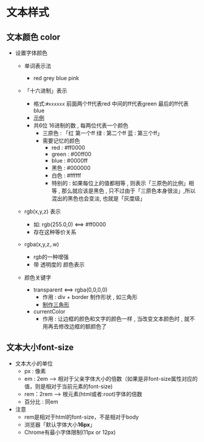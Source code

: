 # 文本样式



## 文本颜色 color

- 设置字体颜色

  - 单词表示法
    - red grey blue pink
  - 「十六进制」表示
    - 格式:`#xxxxxx`   前面两个ff代表red  中间的ff代表green  最后的ff代表blue
    - [示例](http://js.jirengu.com/vatig/1)
    - 共6位 16进制的数 , 每两位代表一个颜色   
      - 三原色 : 「红  第一个ff  绿 : 第二个ff   蓝 : 第三个ff」
      - 需要记忆的颜色
        - red : #ff0000
        - green : #00ff00
        - blue : #0000ff
        - 黑色 : #000000
        - 白色 : #ffffff
        - 特别的 :  如果每位上的值都相等 , 则表示「三原色的比例」相等 , 那么就应该是黑色 , 只不过由于「三原色本身很淡」,所以混出的黑色也会变淡, 也就是「灰度级」

  - rgb(x,y,z)  表示
    - 如: rgb(255.0,0) <==> #ff0000
    - 存在这种等价关系
  - rgba(x,y,z,.w)
    - rgb的一种增强 
    - 带 透明度的 颜色表示
  - 颜色关键字
    - transparent  <==> rgba(0,0,0,0)
      - 作用 :  div + border 制作形状 , 如三角形
      - [制作三角形](http://js.jirengu.com/gecex/1)
    - currentColor 
      - 作用 : 让边框的颜色和文字的颜色一样 , 当改变文本颜色时 , 就不用再去修改边框的额颜色了

  

## 文本大小font-size

- 文本大小的单位
  - px : 像素
  - em :  2em --> 相对于父亲字体大小的倍数（如果是非font-size属性对应的值，则是相对于当前元素的font-size)
  - rem：2rem -->  根元素(html或者:root)字体的倍数
  - 百分比 : 同em
- 注意
  - rem是相对于html的font-size，不是相对于body
  - 浏览器「默认字体大小**16px**」
  - Chrome有最小字体限制(11px or 12px)



